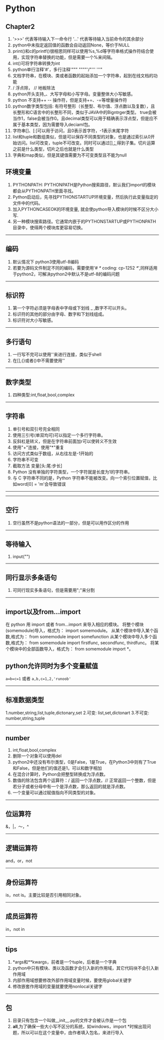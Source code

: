 # Python

## Chapter2
1. '>>>' 代表等待输入下一命令行
   '...' 代表等待输入当前命令的其余部分
2. python中未指定返回值的函数会自动返回None，等价于NULL
3. print()和c的printf()很相思同样可以使用%s,%d等字符串格式操作符结合使用，实现字符串替换的功能，但是需要一个%来间隔。
4. int()可将字符串转换为int
5. python单行注释'#'，多行注释'""" """"'/"''' '''"
6. 文档字符串，在模块、类或者函数的起始添加一个字符串，起到在线文档的功能
7. / 浮点除， // 地板除法
8. python开头支持_、大写字母和小写字母。变量整体大小写敏感。
9. python 不支持++ -- 操作符，但是支持+=、-=等增量操作符
10. python数字类型包括: 有符号整形（长整型、布尔值、浮点数以及复数），且长整形和C语言中的长整形不同，类似于JAVA中的Bigntrger类型。
true会被当作1，false会被当作0。且decimal类型可以用于精确表示浮点型，但是应不属于基本类型，因为需要导入deciaml包。
11. 字符串[]、[:]可以用于访问，且0表示首字符，-1表示末尾字符
12. list和tuple和数组类似，但是可以保存不同类型的对象，也是通过索引从0开始访问。list可改变，tuple不可改变。同时可以通过[][：](切片运算)得到子集。切片运算之前是什么类型，切片之后也就是什么类型
13. 字典和map类似，但是其键值需要为不可变类型且不能为null


## 环境变量
1. PYTHONPATH: PYTHONPATH是Python搜索路径，默认我们import的模块都会从PYTHONPATH里面寻找。
2. Python启动后，先寻找PYTHONSTARTUP环境变量，然后执行此变量指定的文件中的代码。
3. 加入PYTHONCASEOK的环境变量, 就会使python导入模块的时候不区分大小写.
4. 另一种模块搜索路径。它通常内嵌于的PYTHONSTARTUP或PYTHONPATH目录中，使得两个模块库更容易切换。
***
## 编码
1. 默认情况下 python3使用utf-8编码
2. 若要为源码文件制定不同的编码，需要使用'# _*_ coding: cp-1252 _*_',同样适用于python2，可解决python2中默认不是utf-8的编码问题
***
## 标识符
1. 第一个字符必须是字母表中字母或下划线 _ ,数字不可以开头。
2. 标识符的其他的部分由字母、数字和下划线组成。
3. 标识符对大小写敏感。
***
## 多行语句
1. 一行写不完可以使用'\'来进行连接，类似于shell
2. 在[],{}或者()中不需要使用'\'
***
## 数字类型
1. 四种类型:int,float,bool,complex
***
## 字符串
1. 单引号和双引号完全相同
2. 使用三引号(单双均可)可以指定一个多行字符串。
3. 反斜杠是转义，但是在字符串前面加r可以使转义不生效
4. 使用"+"连接，使用"*"重复
5. 访问方式类似于数组，从右往左是-1开始的
6. 字符串不可变
7. 截取方法 变量[头:尾:步长]
8. Python 没有单独的字符类型，一个字符就是长度为1的字符串。
9. 与 C 字符串不同的是，Python 字符串不能被改变。向一个索引位置赋值，比如word[0] = 'm'会导致错误
***
***
## 空行
1. 空行虽然不是python语法的一部分，但是可以用作区分的作用
***
## 等待输入
1. input("")
***
## 同行显示多条语句
1. 可同行现实多条语句，但是需要用";"来分割
***
## import以及from...import
在 python 用 import 或者 from...import 来导入相应的模块。
将整个模块(somemodule)导入，格式为： import somemodule。
从某个模块中导入某个函数,格式为： from somemodule import somefunction
从某个模块中导入多个函数,格式为： from somemodule import firstfunc, secondfunc, thirdfunc。
将某个模块中的全部函数导入，格式为： from somemodule import *。
## python允许同时为多个变量赋值
`
a=b=c=1
`
或者
`
a,b,c=1,2,'runoob'
`
***
## 标准数据类型
1.number,string,list,tuple,dictonary,set
2.可变: list,set,dictonart
3.不可变: number,string,tuple
***
## number
1. int,float,bool,complex
2. 删除一个对象可以使用del
3. python2中还没有布尔类型，0是False，1是True，在Python3中则有了True和False，但是他们的值还是1，可以和数字相加
4. 在混合计算时，Python会把整型转换成为浮点数。
5. 数值的除法包含两个运算符：/ 返回一个浮点数，// 正常返回一个整数，但是若分子或者分母中有一个是浮点数，那么返回的就是浮点数。
6. 一个变量可以通过赋值指向不同类型的对象。
***
## 位运算符
&，|，～，^
***
## 逻辑运算符
and，or，not
***
## 身份运算符
is，not is。主要比较是否引用相同对象。
***
## 成员运算符
in，not in
***
## tips
1. *args和**kwargs，前者是一个tuple，后者是一个字典
2. python中只有模块、类以及函数才会引入新的作用域，其它代码块不会引入新作用域
3. 内部作用域想要修改外部作用域变量时候，要使用global关键字
4. 修改嵌套作用域的变量就要使用nonlocal关键字
***
## 包
1. 目录只有包含一个叫做__init__.py的文件才会被认作是一个包
2. __all__,为了确保一些大小写不区分的系统，如windows，import *时候出现问题，所以可以在这个变量中，由作者填入包名，来进行导入
